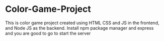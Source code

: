 # Color-Game-Project
This is color game project created using HTML CSS and JS in the frontend, and Node JS as the backend.
Install npm package manager and express and you are good to go to start the server

